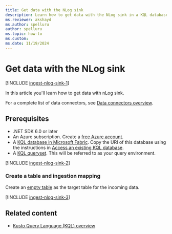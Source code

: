 ```yaml
---
title: Get data with the NLog sink
description: Learn how to get data with the NLog sink in a KQL database in Real-Time Intelligence.
ms.reviewer: akshayd
ms.author: spelluru
author: spelluru
ms.topic: how-to
ms.custom:
ms.date: 11/19/2024
---
```

# Get data with the NLog sink

[!INCLUDE [ingest-nlog-sink-1](~/../kusto-repo/data-explorer/includes/cross-repo/ingest-nlog-sink-1.md)]

In this article you'll learn how to get data with nLog sink.

For a complete list of data connectors, see [Data connectors overview](/azure/data-explorer/integrate-data-overview).
<!-- Update this link to the RTI Get data overview, once it is created and merged -->

## Prerequisites

* .NET SDK 6.0 or later
* An Azure subscription. Create a [free Azure account](https://azure.microsoft.com/free/).
* A [KQL database in Microsoft Fabric](create-database.md). Copy the URI of this database using the instructions in [Access an existing KQL database](access-database-copy-uri.md).
* A [KQL queryset](kusto-query-set.md). This will be referred to as your query environment.

[!INCLUDE [ingest-nlog-sink-2](~/../kusto-repo/data-explorer/includes/cross-repo/ingest-nlog-sink-2.md)]

### Create a table and ingestion mapping

Create an [empty table](create-empty-table.md) as the target table for the incoming data.

[!INCLUDE [ingest-nlog-sink-3](~/../kusto-repo/data-explorer/includes/cross-repo/ingest-nlog-sink-3.md)]

## Related content

* [Kusto Query Language (KQL) overview](/azure/data-explorer/kusto/query/index)
